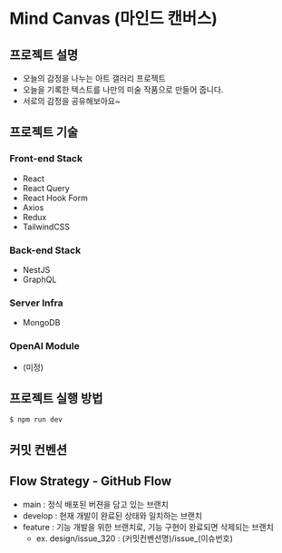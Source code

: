 # Mind Canvas (마인드 캔버스)

## 프로젝트 설명

- 오늘의 감정을 나누는 아트 갤러리 프로젝트
- 오늘을 기록한 텍스트를 나만의 미술 작품으로 만들어 줍니다.
- 서로의 감정을 공유해보아요~

## 프로젝트 기술

### Front-end Stack

- React
- React Query
- React Hook Form
- Axios
- Redux
- TailwindCSS

### Back-end Stack

- NestJS
- GraphQL

### Server Infra

- MongoDB

### OpenAI Module

- (미정)

## 프로젝트 실행 방법

```
$ npm run dev
```

## 커밋 컨벤션


## Flow Strategy - GitHub Flow

- main : 정식 배포된 버젼을 담고 있는 브랜치
- develop : 현재 개발이 완료된 상태와 일치하는 브랜치
- feature : 기능 개발을 위한 브랜치로, 기능 구현이 완료되면 삭제되는 브랜치
  - ex. design/issue_320 : (커밋컨벤션명)/issue_(이슈번호)

